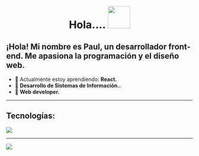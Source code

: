 

<h1 align="center">Hola.... <img src="https://media4.giphy.com/media/v1.Y2lkPTc5MGI3NjExNjMxOThmY2UxOGE0YmVlYjA5NmE0YTFjM2IwNjExZjE5ZWZiMTAwOCZlcD12MV9pbnRlcm5hbF9naWZzX2dpZklkJmN0PXM/McDxBilGiX2WaT1YLQ/giphy.gif"  width="60px"> 
</h1>


<h2  align="left"> ¡Hola! Mi nombre es Paul, un desarrollador front-end. Me apasiona la programación y el diseño web. </h2>


- 🌱 Actualmente estoy aprendiendo: **React.**
- 🦧 **Desarrollo de Sistemas de Información..**
- 🐉 **Web developer.**

<hr>
<h2>Tecnologías:</h2>
<p align="left">
  <a href="https://skillicons.dev">
    <img src="https://skillicons.dev/icons?i=vscode,figma,html,css,bootstrap,tailwind,js,react,py,mysql"/>
  </a>
</p>

<hr>
<img  align="center"  src="https://github-readme-stats.anuraghazra1.vercel.app/api/top-langs/?username=PaulRev&theme=dark&hide_border=false&no-bg=true&no-frame=true&langs_count=10"/>




